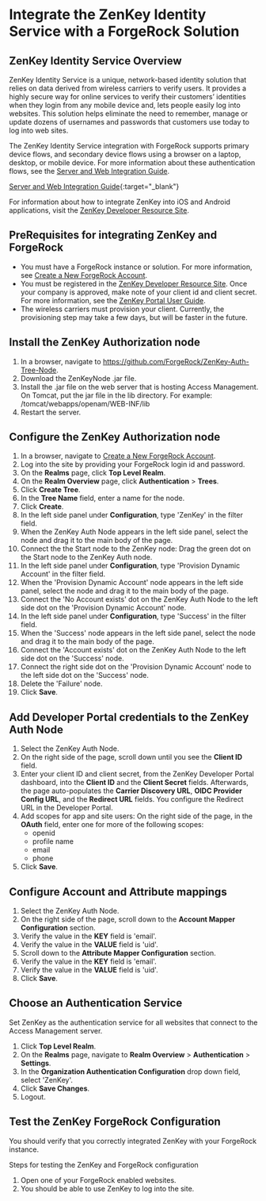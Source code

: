 # Integrate the ZenKey Identity Service with a ForgeRock Solution

## ZenKey Identity Service Overview

ZenKey Identity Service is a unique, network-based identity solution that relies on data derived from wireless carriers to verify users. It provides a highly secure way for online services to verify their customers’ identities when they login from any mobile device and, lets people easily log into websites. This solution helps eliminate the need to remember, manage or update dozens of usernames and passwords that customers use today to log into web sites.

The ZenKey Identity Service integration with ForgeRock supports primary device flows, and secondary device flows using a browser on a laptop, desktop, or mobile device. For more information about these authentication flows, see the  <a href="https://developer.myzenkey.com/web" target="_blank">Server and Web Integration Guide</a>.

[Server and Web Integration Guide](https://developer.myzenkey.com/web){:target="_blank"}

For information about how to integrate ZenKey into iOS and Android applications, visit the <a href="http://developer.myzenkey.com" target="_blank">ZenKey Developer Resource Site</a>.

## PreRequisites for integrating ZenKey and ForgeRock

 - You must have a ForgeRock instance or solution. For more information, see <a href="https://backstage.forgerock.com/account/register" target="_blank">Create a New ForgeRock Account</a>.
 - You must be registered in the <a href="https://portal.myzenkey.com/login" target="_blank">ZenKey Developer Resource Site</a>. Once your company is approved, make note of your client id and client secret. For more information, see the  <a href="https://developer.myzenkey.com/portal/" target="_blank">ZenKey Portal User Guide</a>.
 - The wireless carriers must provision your client. Currently, the provisioning step may take a few days, but will be faster in the future.

## Install the ZenKey Authorization node

1. In a browser, navigate to  <a href="https://github.com/ForgeRock/ZenKey-Auth-Tree-Node" target="_blank">https://github.com/ForgeRock/ZenKey-Auth-Tree-Node</a>.
2. Download the ZenKeyNode .jar file.
3. Install the .jar file on the web server that is hosting Access Management. On Tomcat, put the jar file in the lib directory.
For example: /tomcat/webapps/openam/WEB-INF/lib
4. Restart the server.

## Configure the ZenKey Authorization node

1. In a browser, navigate to <a href="https://forgerock-dev.myzenkey.com/openam/console" target="_blank">[Create a New ForgeRock Account](https://forgerock-dev.myzenkey.com/openam/console)</a>.
3. Log into the site by providing your ForgeRock login id and password.
4. On the **Realms** page, click **Top Level Realm**.
5. On the **Realm Overview** page, click **Authentication** > **Trees**.
6. Click **Create Tree**.
7. In the **Tree Name** field, enter a name for the node.
8. Click **Create**.
9. In the left side panel under **Configuration**, type 'ZenKey' in the filter field.
10. When the ZenKey Auth Node appears in the left side panel, select the node and drag it to the main body of the page.
11. Connect the the Start node to the ZenKey node: Drag the green dot on the Start node to the ZenKey Auth node.
12. In the left side panel under **Configuration**, type 'Provision Dynamic Account' in the filter field.
13. When the 'Provision Dynamic Account' node appears in the left side panel, select the node and drag it to the main body of the page.
14. Connect the 'No Account exists' dot on the ZenKey Auth Node to the left side dot on the 'Provision Dynamic Account' node.
15. In the left side panel under **Configuration**, type 'Success' in the filter field.
16. When the 'Success' node appears in the left side panel, select the node and drag it to the main body of the page.
17. Connect the 'Account exists' dot on the ZenKey Auth Node to the left side dot on the 'Success' node.
18. Connect the right side dot on the 'Provision Dynamic Account' node to the left side dot on the 'Success' node.
19. Delete the 'Failure' node.
20. Click **Save**.

## Add Developer Portal credentials to the ZenKey Auth Node

1. Select the ZenKey Auth Node.
2. On the right side of the page, scroll down until you see the **Client ID** field. 
3. Enter your client ID and client secret, from the ZenKey Developer Portal dashboard, into the  **Client ID** and the **Client Secret** fields. Afterwards, the page auto-populates the **Carrier Discovery URL**, **OIDC Provider Config URL**, and the **Redirect URL** fields. You configure the Redirect URL in the Developer Portal.
4. Add scopes for app and site users: On the right side of the page, in the **OAuth** field, enter one for more of the following scopes:
    - openid
    - profile name
    - email
    - phone
5. Click **Save**.

## Configure Account and Attribute mappings

1. Select the ZenKey Auth Node.
2. On the right side of the page, scroll down to the **Account Mapper Configuration** section.
3. Verify the value in the **KEY** field is 'email'.
4. Verify the value in the **VALUE** field is 'uid'.
5. Scroll down to the **Attribute Mapper Configuration** section.
6. Verify the value in the **KEY** field is 'email'.
7. Verify the value in the **VALUE** field is 'uid'.
8. Click **Save**.

## Choose an Authentication Service

Set ZenKey as the authentication service for all websites that connect to the Access Management server.

1. Click **Top Level Realm**.
2. On the **Realms** page, navigate to **Realm Overview** > **Authentication** > **Settings**.
3. In the **Organization Authentication Configuration** drop down field, select 'ZenKey'.
4. Click **Save Changes**.
5. Logout.

## Test the ZenKey ForgeRock Configuration

You should verify that you correctly integrated ZenKey with your ForgeRock instance.

Steps for testing the ZenKey and ForgeRock configuration

1. Open one of your ForgeRock enabled websites.
2. You should be able to use ZenKey to log into the site.
